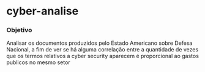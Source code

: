 # cyber-analise

<h3>Objetivo</h3>

Analisar os documentos produzidos pelo Estado Americano sobre Defesa Nacional, a fim de ver se há alguma correlação entre a quantidade de vezes que os termos relativos a cyber security aparecem é proporcional ao gastos publicos no mesmo setor
